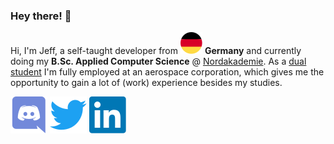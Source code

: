 ### Hey there! 🚀
  
Hi, I'm Jeff, a self-taught developer from <img src="/meta/images/germany.svg" /> <b>Germany</b> and currently doing my <b>B.Sc. Applied Computer Science</b> @ [Nordakademie](https://www.nordakademie.de/). As a [dual student](https://www.ue-germany.com/blog/en/what-does-dual-study-mean-in-practice/#:~:text=This%20combination%20of%20study%20program,and%20do%20an%20apprenticeship%20simultaneously.) I'm fully employed at an aerospace corporation, which gives me the opportunity to gain a lot of (work) experience besides my studies.

[![Jeff's Discord](/meta/images/discord.svg)](https://discord.com/users/165474051706454016/)  [![Jeff's Twitter](/meta/images/twitter.svg)](https://twitter.com/jeffsaupe/)  [![Jeff's LinkedIn](/meta/images/linkedin.svg)](https://linkedin.com/in/jeff-saupe-a4460a203/)

